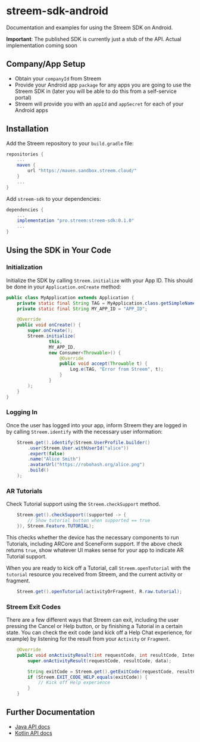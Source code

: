 # streem-sdk-android

Documentation and examples for using the Streem SDK on Android.

**Important**: The published SDK is currently just a stub of the API.  Actual implementation coming soon

## Company/App Setup

* Obtain your `companyId` from Streem
* Provide your Android app `package` for any apps you are going to use the Streem SDK in (later you will be able to do this from a self-service portal)
* Streem will provide you with an `appId` and `appSecret` for each of your Android apps


## Installation

Add the Streem repository to your `build.gradle` file:

```gradle
repositories {
    ...
    maven {
        url "https://maven.sandbox.streem.cloud/"
    }
    ...
}
```

Add `streem-sdk` to your dependencies:

```gradle
dependencies {
    ...
    implementation "pro.streem:streem-sdk:0.1.0"
    ...
}
```


## Using the SDK in Your Code

### Initialization

Initialize the SDK by calling `Streem.initialize` with your App ID.  This should be done in your `Application.onCreate` method:

```java
public class MyApplication extends Application {
    private static final String TAG = MyApplication.class.getSimpleName();
    private static final String MY_APP_ID = "APP_ID";

    @Override
    public void onCreate() {
        super.onCreate();
        Streem.initialize(
                this,
                MY_APP_ID,
                new Consumer<Throwable>() {
                    @Override
                    public void accept(Throwable t) {
                        Log.e(TAG, "Error from Streem", t);
                    }
                }
        );
    }
}
```

### Logging In

Once the user has logged into your app, inform Streem they are logged in by calling `Streem.identify` with the necessary user information:

```java
    Streem.get().identify(Streem.UserProfile.builder()
        .user(Streem.User.withUserId("alice"))
        .expert(false)
        .name("Alice Smith")
        .avatarUrl("https://robohash.org/alice.png")
        .build()
    );
```


### AR Tutorials

Check Tutorial support using the `Streem.checkSupport` method.  

```java
    Streem.get().checkSupport((supported -> {
        // Show tutorial button when supported == true
    }), Streem.Feature.TUTORIAL);
```

This checks whether the device has the necessary components to run Tutorials, including ARCore and SceneForm support.  If the above check returns `true`, show whatever UI makes sense for your app to indicate AR Tutorial support.

When you are ready to kick off a Tutorial, call `Streem.openTutorial` with the `tutorial` resource you received from Streem, and the current activity or fragment.

```java
    Streem.get().openTutorial(activityOrFragment, R.raw.tutorial);
```


### Streem Exit Codes

There are a few different ways that Streem can exit, including the user pressing the Cancel or Help button, or by finishing a Tutorial in a certain state.  You can check the exit code (and kick off a Help Chat experience, for example) by listening for the result from your `Activity` or `Fragment`.

```java
    @Override
    public void onActivityResult(int requestCode, int resultCode, Intent data) {
        super.onActivityResult(requestCode, resultCode, data);

        String exitCode = Streem.get().getExitCode(requestCode, resultCode, data);
        if (Streem.EXIT_CODE_HELP.equals(exitCode)) {
            // Kick off Help experience
        }
    }
```

## Further Documentation

* [Java API docs](https://streem.github.io/streem-sdk-android/api/java/)
* [Kotlin API docs](https://streem.github.io/streem-sdk-android/api/kotlin/)

